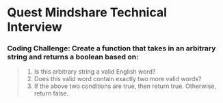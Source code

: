 # Quest Mindshare Technical Interview

### Coding Challenge: Create a function that takes in an arbitrary string and returns a boolean based on:
> 1. Is this arbitrary string a valid English word?
> 2. Does this valid word contain exactly two more valid words?
> 3. If the above two conditions are true, then return true. Otherwise, return false.
